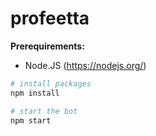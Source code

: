 # profeetta

**Prerequirements:**

- Node.JS (https://nodejs.org/)

```sh
# install packages
npm install

# start the bot
npm start
```
